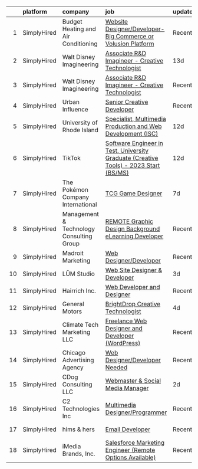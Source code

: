 

|    | platform    | company                                  | job                                                                                                                                                                                                 | update_time   | location                   |
|---:|:------------|:-----------------------------------------|:----------------------------------------------------------------------------------------------------------------------------------------------------------------------------------------------------|:--------------|:---------------------------|
|  1 | SimplyHired | Budget Heating and Air Conditioning      | [Website Designer/Developer-Big Commerce or Volusion Platform](https://www.simplyhired.com/job/mD2dHx5_T6qgGJQjBEhckjvmIe_Eq4s6YxCgaW5YQzltaSSGD6DlIw?q=creative+developer)                         | Recently      | Houston, TX                |
|  2 | SimplyHired | Walt Disney Imagineering                 | [Associate R&D Imagineer - Creative Technologist](https://www.simplyhired.com/job/JUBY6IqjELhv-lWRs3NPnN-Kw1fuMGjfYkmUa5zIlWiND6WDvyZaTA?q=creative+developer)                                      | 13d           | Glendale, CA               |
|  3 | SimplyHired | Walt Disney Imagineering                 | [Associate R&D Imagineer - Creative Technologist](https://www.simplyhired.com/job/WEUZc7YAGnQDJwIxjDDgx3UA68kYpimrfYJkmf5B5-HQIzOjai_EcQ?q=creative+developer)                                      | Recently      | Glendale, CA               |
|  4 | SimplyHired | Urban Influence                          | [Senior Creative Developer](https://www.simplyhired.com/job/lpE_bL-yjqpHSloyTj3b2W_ymBr2Qt4fxKsCaBDIyNYur2UKulPh3g?q=creative+developer)                                                            | Recently      | Remote                     |
|  5 | SimplyHired | University of Rhode Island               | [Specialist, Multimedia Production and Web Development (ISC)](https://www.simplyhired.com/job/2ixL2ROB8Kod9lUnnnMUrFIamXF3RFbRO5zuMXVF1Zu_vH2iGDJvaA?q=creative+developer)                          | 12d           | Narragansett, RI           |
|  6 | SimplyHired | TikTok                                   | [Software Engineer in Test, University Graduate (Creative Tools) - 2023 Start (BS/MS)](https://www.simplyhired.com/job/_rZ0W_8tNDGMJhwdGUuzbYpsEgRrk95rGIetOFd4oqv-7-cPsDuBrA?q=creative+developer) | 12d           | Mountain View, CA          |
|  7 | SimplyHired | The Pokémon Company International        | [TCG Game Designer](https://www.simplyhired.com/job/V33blqOSJQBXPOw2iELZQ8ARzHfi03gfmLTE4HrGSHKHxrXA1ZyZCQ?q=creative+developer)                                                                    | 7d            | Bellevue, WA               |
|  8 | SimplyHired | Management & Technology Consulting Group | [REMOTE Graphic Design Background eLearning Developer](https://www.simplyhired.com/job/Yn_o2Gb2AbKzyjtWucTQthiRvYC2V5L3429cwVlSBtjayr1ahiOxLg?q=creative+developer)                                 | Recently      | Stanford, CA +24 locations |
|  9 | SimplyHired | Madroit Marketing                        | [Web Designer/Developer](https://www.simplyhired.com/job/2ECCZKv_yRidqYSoG3u4dtl6EIssDNlefGaCRzsDoIHb3JnxZOP6Lw?q=creative+developer)                                                               | Recently      | Remote                     |
| 10 | SimplyHired | LŪM Studio                               | [Web Site Designer & Developer](https://www.simplyhired.com/job/z_Dz1rtPOLT3lQeX_FDEucm9JoQibHxWNkNlVJVjtV7rdvuB_nlNuw?q=creative+developer)                                                        | 3d            | Wyoming                    |
| 11 | SimplyHired | Hairrich Inc.                            | [Web Developer and Designer](https://www.simplyhired.com/job/jMNvMz7znYnzfScA45KJLGmgaIqS9qxvjAjSig1zCdbmiiffRaYEMw?q=creative+developer)                                                           | Recently      | Sunnyvale, CA              |
| 12 | SimplyHired | General Motors                           | [BrightDrop Creative Technologist](https://www.simplyhired.com/job/_3YQtsbOx8xSQKvmDdQ0jMbCqSn8K_USFyXlzG1hc3VJOA-sByBiNA?q=creative+developer)                                                     | 4d            | Palo Alto, CA              |
| 13 | SimplyHired | Climate Tech Marketing LLC               | [Freelance Web Designer and Developer (WordPress)](https://www.simplyhired.com/job/S_9EoZ8wLXhSScJU2itoPn5Mue1LWSwTjpycuMtZ41y8I2Bx_hlO3A?q=creative+developer)                                     | Recently      | Remote                     |
| 14 | SimplyHired | Chicago Advertising Agency               | [Web Designer/Developer Needed](https://www.simplyhired.com/job/3WomrldDVp_gZau2C1LngZoA36zG91ldOR1uxfIywCG-c5eoqglKUw?q=creative+developer)                                                        | Recently      | Remote                     |
| 15 | SimplyHired | CDog Consulting LLC                      | [Webmaster & Social Media Manager](https://www.simplyhired.com/job/Fqlqw4RMyO7KC9ERsOm2SAJ6Htqrl79be_ht3jbl4IYw4B2Oc5lycw?q=creative+developer)                                                     | 2d            | Remote                     |
| 16 | SimplyHired | C2 Technologies Inc                      | [Multimedia Designer/Programmer](https://www.simplyhired.com/job/w24dksILanYpBN8xd8EHeLo4SARij5b9_5a7TYmDfGI3hXUeJ64wLQ?q=creative+developer)                                                       | Recently      | Norfolk, VA                |
| 17 | SimplyHired | hims & hers                              | [Email Developer](https://www.simplyhired.com/job/HXc2QS1d3i2yQpz1sgh_KAnYOvYVKKdK38JSvwCGG9AE8gqPaIftOA?q=creative+developer)                                                                      | Recently      | New York, NY               |
| 18 | SimplyHired | iMedia Brands, Inc.                      | [Salesforce Marketing Engineer (Remote Options Available)](https://www.simplyhired.com/job/DYaRfiy0X2wWy_VGEt0WOBC3HtjGCz0Q0QGx5EHvKZkVwMg3g_CmEQ?q=creative+developer)                             | Recently      | Remote                     |